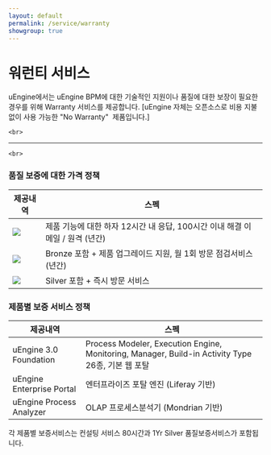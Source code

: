 ```yaml
---
layout: default
permalink: /service/warranty
showgroup: true
---
```


# 워런티 서비스   
uEngine에서는 uEngine BPM에 대한 기술적인 지원이나 품질에 대한 보장이 필요한 경우를 위해 Warranty 서비스를 제공합니다.
[uEngine 자체는 오픈소스로 비용 지불 없이 사용 가능한 "No Warranty"  제품입니다.]   
      
    <br>
---    
    
    <br>
### 품질 보증에 대한 가격 정책  

| 제공내역 | 스펙                                                                         |
|----------|------------------------------------------------------------------------------|
|<img src="http://uengine.org/html/images/service/medal1.gif">| 제품 기능에 대한 하자 12시간 내 응답, 100시간 이내 해결 이메일 / 원격 (년간) |
|<img src="http://uengine.org/html/images/service/medal2.gif">| Bronze 포함 + 제품 업그레이드 지원, 월 1회 방문 점검서비스 (년간)            |
|<img src="http://uengine.org/html/images/service/medal3.gif">| Silver 포함 + 즉시 방문 서비스                                               |
    
       
   
### 제품별 보증 서비스 정책  

| 제공내역                  | 스펙                                                                                              |
|---------------------------|---------------------------------------------------------------------------------------------------|
| uEngine 3.0 Foundation    | Process Modeler, Execution Engine, Monitoring, Manager, Build-in Activity Type 26종, 기본 웹 포탈 |
| uEngine Enterprise Portal | 엔터프라이즈 포탈 엔진 (Liferay 기반)                                                             |
| uEngine Process Analyzer  | OLAP 프로세스분석기 (Mondrian 기반)                                                               |
  
각 제품별 보증서비스는 컨설팅 서비스 80시간과 1Yr Silver 품질보증서비스가 포함됩니다.
